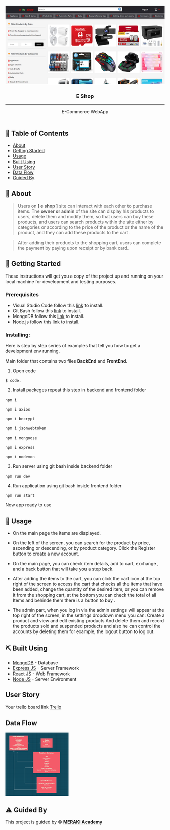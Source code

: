 <p align="center">
  <a href="" rel="noopener">
 <img width=600px height=250px src="./project.png" alt="Project logo"></a>
</p>

<h3 align="center">E Shop</h3>

---

<p align="center"> E-Commerce WebApp 
    <br> 
<!-- <a href=''>Demo</a> -->
    <br> 
</p>

## 📝 Table of Contents

- [About](#about)
- [Getting Started](#getting_started)
- [Usage](#usage)
- [Built Using](#built_using)
- [User Story](#user_story)
- [Data Flow](#data_flow)
- [Guided By](#guided_by)

## 🧐 About <a name = "about"></a>

> Users on **[ e shop ]** site can interact with each other to purchase items. The **owner or admin** of the site can display his products to users, delete them and modify them, so that users can buy these products, and users can search products within the site either by categories or according to the price of the product or the name of the product, and they can add these products to the cart.

> After adding their products to the shopping cart, users can complete the payment by paying upon receipt or by bank card.

## 🏁 Getting Started <a name = "getting_started"></a>

These instructions will get you a copy of the project up and running on your local machine for development and testing purposes.

### Prerequisites

- Visual Studio Code follow this <a href='https://visualstudio.microsoft.com/'>link</a> to install.
- Git Bash follow this <a href='https://gitforwindows.org/'>link</a> to install.
- MongoDB follow this <a href='https://www.mongodb.com/'>link</a> to install.
- Node.js follow this <a href='https://nodejs.org/en/'>link</a> to install.

### Installing:

Here is step by step series of examples that tell you how to get a development env running.

Main folder that contains two files **BackEnd** and **FrontEnd**.

1. Open code
```
$ code.
```

2. Install packeges repeat this step in backend and frontend folder

```
npm i
```
```
npm i axios
```
```
npm i becrypt
```
```
npm i jsonwebtoken
```
```
npm i mongoose
```
```
npm i express
```
```
npm i nodemon
```

3. Run server using git bash inside backend folder

```
npm run dev
```

4. Run application using git bash inside frontend folder

```
npm run start
```

Now app ready to use

## 🎈 Usage <a name="usage"></a>

- On the main page the items are displayed.

- On the left of the screen, you can search for the product by price, ascending or descending, or by product category. Click the Register button to create a new account.

- On the main page, you can check item details, add to cart, exchange , and a back button that will take you a step back.

- After adding the items to the cart, you can click the cart icon at the top right of the screen to access the cart that checks all the items that have been added, change the quantity of the desired item, or you can remove it from the shopping cart, at the bottom you can check the total of all Items and behinde them there is a button to buy .

- The admin part, when you log in via the admin settings will appear at the top right of the screen, in the settings dropdown menu you can: Create a product and view and edit existing products
  And delete them and record the products sold and suspended products and also he can control the accounts by deleting them for example, the logout button to log out.

## ⛏️ Built Using <a name = "built_using"></a>

- [MongoDB](https://www.mongodb.com/) - Database
- [Express JS](https://expressjs.com/) - Server Framework
- [React JS](https://https://reactjs.org/) - Web Framework
- [Node JS](https://nodejs.org/en/) - Server Environment

## User Story <a name = "#user_story"></a>

Your trello board link
<a href='https://trello.com/b/l2FLwO0H/project-4'>Trello</a>

## Data Flow <a name = "#data_flow"></a>

<img width=200px height=200px src="./diagram.png" alt="Diagram"></a>

## ⚠️ Guided By <a name = "guided_by"></a>

This project is guided by ©️ **[MERAKI Academy](https://www.meraki-academy.org)**
